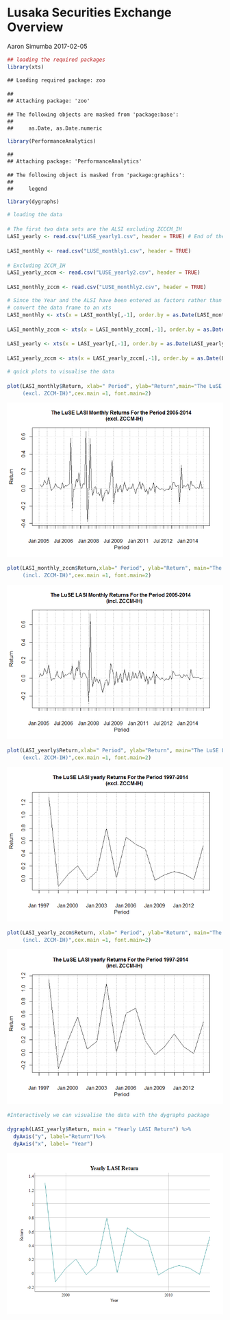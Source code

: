 Lusaka Securities Exchange Overview
================
Aaron Simumba
2017-02-05

``` r
## loading the required packages
library(xts)
```

    ## Loading required package: zoo

    ## 
    ## Attaching package: 'zoo'

    ## The following objects are masked from 'package:base':
    ## 
    ##     as.Date, as.Date.numeric

``` r
library(PerformanceAnalytics)
```

    ## 
    ## Attaching package: 'PerformanceAnalytics'

    ## The following object is masked from 'package:graphics':
    ## 
    ##     legend

``` r
library(dygraphs)
```

``` r
# loading the data

# The first two data sets are the ALSI excluding ZCCCM_IH
LASI_yearly <- read.csv("LUSE_yearly1.csv", header = TRUE) # End of the year price of the Lusaka Securities Exchange All Share  (LASI)

LASI_monthly <- read.csv("LUSE_monthly1.csv", header = TRUE)

# Excluding ZCCM_IH
LASI_yearly_zccm <- read.csv("LUSE_yearly2.csv", header = TRUE)

LASI_monthly_zccm <- read.csv("LUSE_monthly2.csv", header = TRUE)
```

``` r
# Since the Year and the ALSI have been entered as factors rather than as date and numeric classes respectively, we have to convert them to their appropriate class to be able to do the computations we desire.
# convert the data frame to an xts
LASI_monthly <- xts(x = LASI_monthly[,-1], order.by = as.Date(LASI_monthly[,1]))

LASI_monthly_zccm <- xts(x = LASI_monthly_zccm[,-1], order.by = as.Date(LASI_monthly_zccm[,1]))

LASI_yearly <- xts(x = LASI_yearly[,-1], order.by = as.Date(LASI_yearly[,1]))

LASI_yearly_zccm <- xts(x = LASI_yearly_zccm[,-1], order.by = as.Date(LASI_yearly_zccm[,1]))
```

``` r
# quick plots to visualise the data

plot(LASI_monthly$Return, xlab=" Period", ylab="Return",main="The LuSE LASI Monthly Returns For the Period 2005-2014
     (excl. ZCCM-IH)",cex.main =1, font.main=2)
```

![](practice_files/figure-markdown_github/unnamed-chunk-4-1.png)

``` r
plot(LASI_monthly_zccm$Return,xlab=" Period", ylab="Return", main="The LuSE LASI Monthly Returns For the Period 2005-2014 
     (incl. ZCCM-IH)",cex.main =1, font.main=2)
```

![](practice_files/figure-markdown_github/unnamed-chunk-4-2.png)

``` r
plot(LASI_yearly$Return,xlab=" Period", ylab="Return", main="The LuSE LASI yearly Returns For the Period 1997-2014 
     (excl. ZCCM-IH)",cex.main =1, font.main=2)
```

![](practice_files/figure-markdown_github/unnamed-chunk-4-3.png)

``` r
plot(LASI_yearly_zccm$Return, xlab=" Period", ylab="Return", main="The LuSE LASI yearly Returns For the Period 1997-2014 
     (incl. ZCCM-IH)",cex.main =1, font.main=2)
```

![](practice_files/figure-markdown_github/unnamed-chunk-4-4.png)

``` r
#Interactively we can visualise the data with the dygraphs package

dygraph(LASI_yearly$Return, main = "Yearly LASI Return") %>%
  dyAxis("y", label="Return")%>%
  dyAxis("x", label= "Year")
```

![](practice_files/figure-markdown_github/unnamed-chunk-5-1.png)
